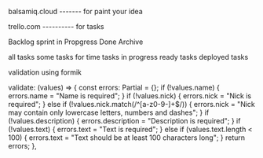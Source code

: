 balsamiq.cloud ------- for paint your idea

trello.com ---------- for tasks

Backlog sprint in Propgress Done Archive

all tasks some tasks for time tasks in progress ready tasks deployed tasks

validation using formik

validate: (values) => {
const errors: Partial<typeof values> = {};
if (!values.name) {
errors.name = "Name is required";
}
if (!values.nick) {
errors.nick = "Nick is required";
} else if (!values.nick.match(/^[a-z0-9-]+$/)) {
errors.nick = "Nick may contain only lowercase letters, numbers and dashes";
}
if (!values.description) {
errors.description = "Description is required";
}
if (!values.text) {
errors.text = "Text is required";
} else if (values.text.length < 100) {
errors.text = "Text should be at least 100 characters long";
}
return errors;
},

